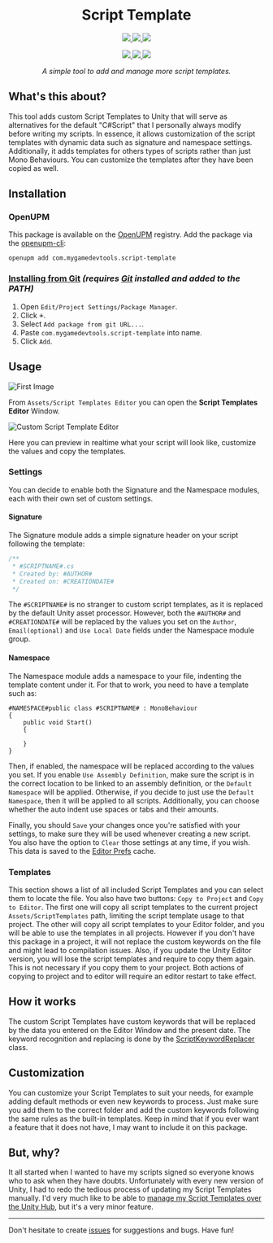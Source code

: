 <h1 align=center>
Script Template
</h1>

<p align=center>  
  <a href="LICENSE">
    <img src="https://img.shields.io/github/license/mygamedevtools/script-template" />
  </a>
  <a href="https://github.com/mygamedevtools/script-template/actions/workflows/release.yml">
    <img src="https://github.com/mygamedevtools/script-template/actions/workflows/release.yml/badge.svg" />
  </a>
  <a href="https://github.com/mygamedevtools/script-template/commits/">
    <img src="https://img.shields.io/github/last-commit/mygamedevtools/script-template" />
  </a>
</p>

<p align=center>
  <a href="https://openupm.com/packages/com.mygamedevtools.script-template/">
    <img src="https://img.shields.io/npm/v/com.mygamedevtools.script-template?label=openupm&registry_uri=https://package.openupm.com" />
  </a>
  <a href="https://github.com/mygamedevtools/script-template/releases/latest">
    <img src="https://img.shields.io/github/v/release/mygamedevtools/script-template?sort=semver" />
  </a>
  <a href="https://github.com/semantic-release/semantic-release">
    <img src="https://img.shields.io/badge/semantic--release-angular-e10079?logo=semantic-release" />
  </a>
</p>

<p align=center><i>
A simple tool to add and manage more script templates.
</i></p>

What's this about?
---

This tool adds custom Script Templates to Unity that will serve as alternatives for the default \"C#Script\" that I personally always modify before writing my scripts. In essence, it allows customization of the script templates with dynamic data such as signature and namespace settings. Additionally, it adds templates for others types of scripts rather than just Mono Behaviours. You can customize the templates after they have been copied as well.

Installation
---

### OpenUPM

This package is available on the [OpenUPM](https://openupm.com/packages/com.mygamedevtools.script-template) registry. Add the package via the [openupm-cli](https://github.com/openupm/openupm-cli):

```
openupm add com.mygamedevtools.script-template
```

### [Installing from Git](https://docs.unity3d.com/Manual/upm-ui-giturl.html) _(requires [Git](https://git-scm.com/) installed and added to the PATH)_

1. Open `Edit/Project Settings/Package Manager`.
2. Click <kbd>+</kbd>.
3. Select `Add package from git URL...`.
4. Paste `com.mygamedevtools.script-template` into name.
5. Click `Add`.

Usage
---

![First Image](https://user-images.githubusercontent.com/9505905/111533338-6dd37580-8745-11eb-968d-37102b4b5e5c.png)

From `Assets/Script Templates Editor` you can open the **Script Templates Editor** Window.

![Custom Script Template Editor](https://user-images.githubusercontent.com/9505905/193695307-3b607ab4-9c31-4dab-b96b-176ac57589c2.png)

Here you can preview in realtime what your script will look like, customize the values and copy the templates. 

### Settings

You can decide to enable both the Signature and the Namespace modules, each with their own set of custom settings.

#### Signature

The Signature module adds a simple signature header on your script following the template:

```cs
/**
 * #SCRIPTNAME#.cs
 * Created by: #AUTHOR#
 * Created on: #CREATIONDATE#
 */
```

The `#SCRIPTNAME#` is no stranger to custom script templates, as it is replaced by the default Unity asset processor.
However, both the `#AUTHOR#` and `#CREATIONDATE#` will be replaced by the values you set on the `Author`, `Email(optional)` and `Use Local Date` fields under the Namespace module group.

#### Namespace

The Namespace module adds a namespace to your file, indenting the template content under it.
For that to work, you need to have a template such as:

```
#NAMESPACE#public class #SCRIPTNAME# : MonoBehaviour
{
    public void Start()
    {

    }
}
```

Then, if enabled, the namespace will be replaced according to the values you set.
If you enable `Use Assembly Definition`, make sure the script is in the correct location to be linked to an assembly definition, or the `Default Namespace` will be applied.
Otherwise, if you decide to just use the `Default Namespace`, then it will be applied to all scripts.
Additionally, you can choose whether the auto indent use spaces or tabs and their amounts.

Finally, you should `Save` your changes once you're satisfied with your settings, to make sure they will be used whenever creating a new script.
You also have the option to `Clear` those settings at any time, if you wish.
This data is saved to the [Editor Prefs](https://docs.unity3d.com/ScriptReference/EditorPrefs.html) cache.

### Templates

This section shows a list of all included Script Templates and you can select them to locate the file.
You also have two buttons: `Copy to Project` and `Copy to Editor`.
The first one will copy all script templates to the current project `Assets/ScriptTemplates` path, limiting the script template usage to that project.
The other will copy all script templates to your Editor folder, and you will be able to use the templates
in all projects.
However if you don't have this package in a project, it will not replace the custom keywords on the file and might lead to compilation issues.
Also, if you update the Unity Editor version, you will lose the script templates and require to copy them again. This is not necessary if you copy them to your project.
Both actions of copying to project and to editor will require an editor restart to take effect.

How it works
---

The custom Script Templates have custom keywords that will be replaced by the data you entered on the Editor Window and the present date.
The keyword recognition and replacing is done by the [ScriptKeywordReplacer](Assets/CustomScriptTemplate/Editor/ScriptKeywordReplacer.cs) class.

Customization
---

You can customize your Script Templates to suit your needs, for example adding default methods or even new keywords to process.
Just make sure you add them to the correct folder and add the custom keywords following the same rules as the built-in templates.
Keep in mind that if you ever want a feature that it does not have, I may want to include it on this package.

But, why?
---

It all started when I wanted to have my scripts signed so everyone knows who to ask when they have doubts.
Unfortunately with every new version of Unity, I had to redo the tedious process of updating my Script Templates manually.
I'd very much like to be able to [manage my Script Templates over the Unity Hub](https://forum.unity.com/threads/feature-request-manage-script-templates.532962/), but it's a very minor feature.

---

Don't hesitate to create [issues](https://github.com/mygamedevtools/script-template/issues) for suggestions and bugs. Have fun!

